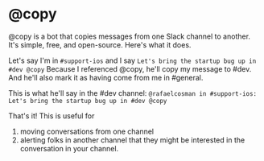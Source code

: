# @copy

@copy is a bot that copies messages from one Slack channel to another. It's simple, free, and open-source. Here's what it does.

Let's say I'm in `#support-ios` and I say
```Let's bring the startup bug up in #dev @copy```
Because I referenced @copy, he'll copy my message to #dev. And he'll also mark it as having come from me in #general.

This is what he'll say in the #dev channel:
```@rafaelcosman in #support-ios: Let's bring the startup bug up in #dev @copy```

That's it! This is useful for
1. moving conversations from one channel
2. alerting folks in another channel that they might be interested in the conversation in your channel.

